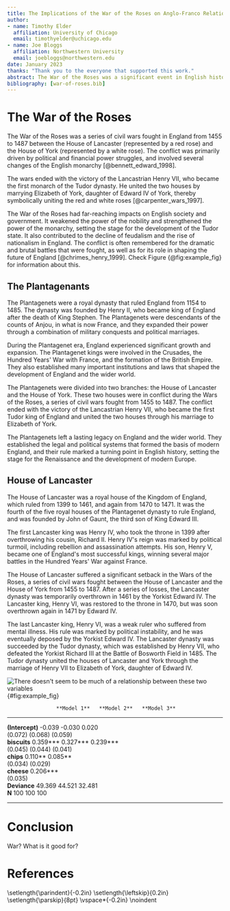 ```yaml
---
title: The Implications of the War of the Roses on Anglo-Franco Relations
author:
- name: Timothy Elder
  affiliation: University of Chicago
  email: timothyelder@uchicago.edu
- name: Joe Bloggs
  affiliation: Northwestern University
  email: joebloggs@northwestern.edu
date: January 2023
thanks: "Thank you to the everyone that supported this work."
abstract: The War of the Roses was a significant event in English history that had far-reaching implications for the relationships between England and France. This paper explores the impact of the conflict on the political, economic, and cultural ties between the two countries. The war resulted in significant changes to the English monarchy, which had repercussions for the English crown's relationships with other European powers, including France. This paper provides an in-depth analysis of these impacts, and sheds light on the lasting effects of this important event in English history.
bibliography: [war-of-roses.bib]
---
```


# The War of the Roses

The War of the Roses was a series of civil wars fought in England from 1455 to 1487 between the House of Lancaster (represented by a red rose) and the House of York (represented by a white rose). The conflict was primarily driven by political and financial power struggles, and involved several changes of the English monarchy [@bennett_edward_1998].

The wars ended with the victory of the Lancastrian Henry VII, who became the first monarch of the Tudor dynasty. He united the two houses by marrying Elizabeth of York, daughter of Edward IV of York, thereby symbolically uniting the red and white roses [@carpenter_wars_1997].

The War of the Roses had far-reaching impacts on English society and government. It weakened the power of the nobility and strengthened the power of the monarchy, setting the stage for the development of the Tudor state. It also contributed to the decline of feudalism and the rise of nationalism in England. The conflict is often remembered for the dramatic and brutal battles that were fought, as well as for its role in shaping the future of England [@chrimes_henry_1999]. Check Figure {@fig:example_fig} for information about this.

## The Plantagenants

The Plantagenets were a royal dynasty that ruled England from 1154 to 1485. The dynasty was founded by Henry II, who became king of England after the death of King Stephen. The Plantagenets were descendants of the counts of Anjou, in what is now France, and they expanded their power through a combination of military conquests and political marriages.

During the Plantagenet era, England experienced significant growth and expansion. The Plantagenet kings were involved in the Crusades, the Hundred Years' War with France, and the formation of the British Empire. They also established many important institutions and laws that shaped the development of England and the wider world.

The Plantagenets were divided into two branches: the House of Lancaster and the House of York. These two houses were in conflict during the Wars of the Roses, a series of civil wars fought from 1455 to 1487. The conflict ended with the victory of the Lancastrian Henry VII, who became the first Tudor king of England and united the two houses through his marriage to Elizabeth of York.

The Plantagenets left a lasting legacy on England and the wider world. They established the legal and political systems that formed the basis of modern England, and their rule marked a turning point in English history, setting the stage for the Renaissance and the development of modern Europe.

## House of Lancaster

The House of Lancaster was a royal house of the Kingdom of England, which ruled from 1399 to 1461, and again from 1470 to 1471. It was the fourth of the five royal houses of the Plantagenet dynasty to rule England, and was founded by John of Gaunt, the third son of King Edward III.

The first Lancaster king was Henry IV, who took the throne in 1399 after overthrowing his cousin, Richard II. Henry IV's reign was marked by political turmoil, including rebellion and assassination attempts. His son, Henry V, became one of England's most successful kings, winning several major battles in the Hundred Years' War against France.

The House of Lancaster suffered a significant setback in the Wars of the Roses, a series of civil wars fought between the House of Lancaster and the House of York from 1455 to 1487. After a series of losses, the Lancaster dynasty was temporarily overthrown in 1461 by the Yorkist Edward IV. The Lancaster king, Henry VI, was restored to the throne in 1470, but was soon overthrown again in 1471 by Edward IV.

The last Lancaster king, Henry VI, was a weak ruler who suffered from mental illness. His rule was marked by political instability, and he was eventually deposed by the Yorkist Edward IV. The Lancaster dynasty was succeeded by the Tudor dynasty, which was established by Henry VII, who defeated the Yorkist Richard III at the Battle of Bosworth Field in 1485. The Tudor dynasty united the houses of Lancaster and York through the marriage of Henry VII to Elizabeth of York, daughter of Edward IV.

![There doesn't seem to be much of a relationship between these two variables](/Users/timothyelder/Documents/plaintext_workshop/figures/war_fig.png){#fig:example_fig}


                    **Model 1**   **Model 2**   **Model 3**  
------------------- ------------- ------------- -------------
  **(Intercept)**   -0.039        -0.030        0.020        
                    (0.072)       (0.068)       (0.059)      
   **biscuits**     0.359***      0.327***      0.239***     
                    (0.045)       (0.044)       (0.041)      
     **chips**                    0.110**       0.085**      
                                  (0.034)       (0.029)      
    **cheese**                                  0.206***     
                                                (0.035)      
   **Deviance**     49.369        44.521        32.481       
       **N**        100           100           100          
------------------- ------------- ------------- -------------

# Conclusion

War? What is it good for?

# References
\setlength{\parindent}{-0.2in}
\setlength{\leftskip}{0.2in}
\setlength{\parskip}{8pt}
\vspace*{-0.2in}
\noindent
